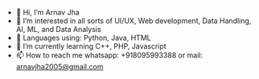 - 👋 Hi, I’m Arnav Jha
- 👀 I’m interested in all sorts of UI/UX, Web development, Data Handling, AI, ML, and Data Analysis
- 🌱 Languages using: Python, Java, HTML
- 🌱 I’m currently learning C++, PHP, Javascript
- 📫 How to reach me whatsapp: +918095993388 or mail: arnavjha2005@gmail.com

<!---
hash1Arnav/hash1Arnav is a ✨ special ✨ repository because its `README.md` (this file) appears on your GitHub profile.
You can click the Preview link to take a look at your changes.
--->
